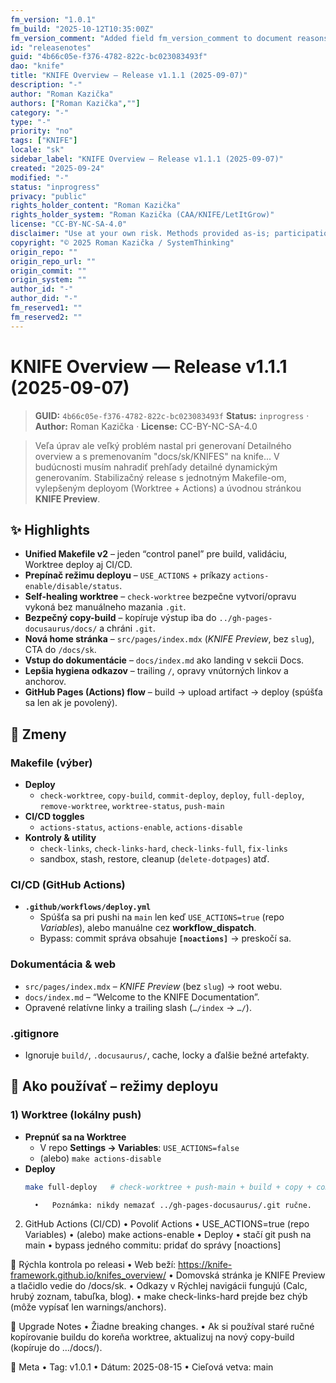 ```yaml
---
fm_version: "1.0.1"
fm_build: "2025-10-12T10:35:00Z"
fm_version_comment: "Added field fm_version_comment to document reasons for FM updates"
id: "releasenotes"
guid: "4b66c05e-f376-4782-822c-bc023083493f"
dao: "knife"
title: "KNIFE Overview — Release v1.1.1 (2025-09-07)"
description: "-"
author: "Roman Kazička"
authors: ["Roman Kazička",""]
category: "-"
type: "-"
priority: "no"
tags: ["KNIFE"]
locale: "sk"
sidebar_label: "KNIFE Overview — Release v1.1.1 (2025-09-07)"
created: "2025-09-24"
modified: "-"
status: "inprogress"
privacy: "public"
rights_holder_content: "Roman Kazička"
rights_holder_system: "Roman Kazička (CAA/KNIFE/LetItGrow)"
license: "CC-BY-NC-SA-4.0"
disclaimer: "Use at your own risk. Methods provided as-is; participation is voluntary and context-aware."
copyright: "© 2025 Roman Kazička / SystemThinking"
origin_repo: ""
origin_repo_url: ""
origin_commit: ""
origin_system: ""
author_id: "-"
author_did: "-"
fm_reserved1: ""
fm_reserved2: ""
---
```

# KNIFE Overview — Release v1.1.1 (2025-09-07)

<!-- fm-visible: start -->
> **GUID:** `4b66c05e-f376-4782-822c-bc023083493f`
> **Status:** `inprogress` · **Author:** Roman Kazička · **License:** CC-BY-NC-SA-4.0
<!-- fm-visible: end -->

> Veľa úprav ale veľký problém nastal pri generovaní Detailného overview a s premenovaním "docs/sk/KNIFES"  na knife... 
> V budúcnosti musím nahradiť prehľady detailné dynamickým generovaním.
> Stabilizačný release s jednotným Makefile-om, vylepšeným deployom (Worktree + Actions) a úvodnou stránkou **KNIFE Preview**.

## ✨ Highlights
- **Unified Makefile v2** – jeden “control panel” pre build, validáciu, Worktree deploy aj CI/CD.
- **Prepínač režimu deployu** – `USE_ACTIONS` + príkazy `actions-enable/disable/status`.
- **Self-healing worktree** – `check-worktree` bezpečne vytvorí/opravu vykoná bez manuálneho mazania `.git`.
- **Bezpečný copy-build** – kopíruje výstup iba do `../gh-pages-docusaurus/docs/` a chráni `.git`.
- **Nová home stránka** – `src/pages/index.mdx` (*KNIFE Preview*, bez `slug`), CTA do `/docs/sk`.
- **Vstup do dokumentácie** – `docs/index.md` ako landing v sekcii Docs.
- **Lepšia hygiena odkazov** – trailing `/`, opravy vnútorných linkov a anchorov.
- **GitHub Pages (Actions) flow** – build → upload artifact → deploy (spúšťa sa len ak je povolený).

## 🔧 Zmeny

### Makefile (výber)
- **Deploy**
  - `check-worktree`, `copy-build`, `commit-deploy`, `deploy`, `full-deploy`,
    `remove-worktree`, `worktree-status`, `push-main`
- **CI/CD toggles**
  - `actions-status`, `actions-enable`, `actions-disable`
- **Kontroly & utility**
  - `check-links`, `check-links-hard`, `check-links-full`, `fix-links`
  - sandbox, stash, restore, cleanup (`delete-dotpages`) atď.

### CI/CD (GitHub Actions)
- **`.github/workflows/deploy.yml`**
  - Spúšťa sa pri pushi na `main` len keď `USE_ACTIONS=true` (repo *Variables*),
    alebo manuálne cez **workflow_dispatch**.
  - Bypass: commit správa obsahuje **`[noactions]`** → preskočí sa.

### Dokumentácia & web
- `src/pages/index.mdx` – *KNIFE Preview* (bez `slug`) → root webu.
- `docs/index.md` – “Welcome to the KNIFE Documentation”.
- Opravené relatívne linky a trailing slash (`…/index` → `…/`).

### .gitignore
- Ignoruje `build/`, `.docusaurus/`, cache, locky a ďalšie bežné artefakty.

## 🚀 Ako používať – režimy deployu

### 1) Worktree (lokálny push)
- **Prepnúť sa na Worktree**
  - V repo **Settings → Variables**: `USE_ACTIONS=false`
  - (alebo) `make actions-disable`
- **Deploy**
  ```bash
  make full-deploy   # check-worktree + push-main + build + copy + commit + push

  	•	Poznámka: nikdy nemazať ../gh-pages-docusaurus/.git ručne.

2) GitHub Actions (CI/CD)
	•	Povoliť Actions
	•	USE_ACTIONS=true (repo Variables)
	•	(alebo) make actions-enable
	•	Deploy
	•	stačí git push na main
	•	bypass jedného commitu: pridať do správy [noactions]

🧪 Rýchla kontrola po releasi
	•	Web beží: https://knife-framework.github.io/knifes_overview/
	•	Domovská stránka je KNIFE Preview a tlačidlo vedie do /docs/sk.
	•	Odkazy v Rýchlej navigácii fungujú (Calc, hrubý zoznam, tabuľka, blog).
	•	make check-links-hard prejde bez chýb (môže vypísať len warnings/anchors).

🔄 Upgrade Notes
	•	Žiadne breaking changes.
	•	Ak si používal staré ručné kopírovanie buildu do koreňa worktree, aktualizuj na nový copy-build (kopíruje do …/docs/).

📌 Meta
	•	Tag: v1.0.1
	•	Dátum: 2025-08-15
	•	Cieľová vetva: main
